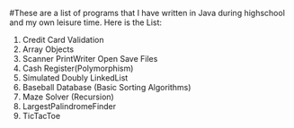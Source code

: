 #These are a list of programs that I have written in Java during highschool and my own leisure time. Here is the List:

1. Credit Card Validation
2. Array Objects
3. Scanner PrintWriter Open Save Files
4. Cash Register(Polymorphism)
5. Simulated Doubly LinkedList
6. Baseball Database (Basic Sorting Algorithms)
7. Maze Solver (Recursion)
8. LargestPalindromeFinder
9. TicTacToe
